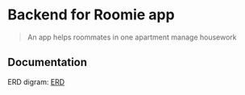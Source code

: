 # Backend for Roomie app

> An app helps roommates in one apartment manage housework

## Documentation

ERD digram: [ERD](https://drive.google.com/file/d/13wO82H7EFu7UNHLWs4OFDugKqwMUVbo1/view?usp=sharing)
